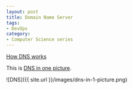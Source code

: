 ```yaml
---
layout: post
title: Domain Name Server
tags:
- DevOps
category:
- Computer Science series
---
```


[How DNS works](https://howdns.works/)

This is [DNS in one picture](https://medium.com/@kamranahmedse/dns-in-one-picture-d7f4783db06a).

![DNS]({{ site.url }}/images/dns-in-1-picture.png)
